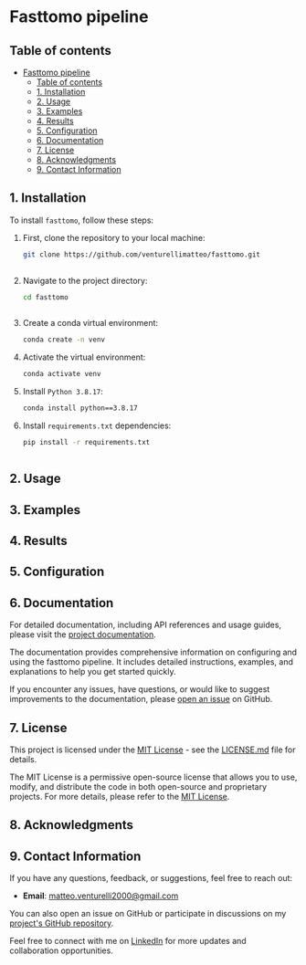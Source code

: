 # Fasttomo pipeline
<!-- Start with a clear and concise title that reflects the purpose of your project. Follow it with a brief description that outlines what your pipeline does. -->

## Table of contents
- [Fasttomo pipeline](#fasttomo-pipeline)
  - [Table of contents](#table-of-contents)
  - [1. Installation](#1-installation)
  - [2. Usage](#2-usage)
  - [3. Examples](#3-examples)
  - [4. Results](#4-results)
  - [5. Configuration](#5-configuration)
  - [6. Documentation](#6-documentation)
  - [7. License](#7-license)
  - [8. Acknowledgments](#8-acknowledgments)
  - [9. Contact Information](#9-contact-information)

## 1. Installation
<!-- Provide detailed instructions on how to install your pipeline. Include any dependencies and system requirements. You might also want to include installation commands for easy setup. -->
To install `fasttomo`, follow these steps:

1. First, clone the repository to your local machine:

   ```bash
   git clone https://github.com/venturellimatteo/fasttomo.git
  
2. Navigate to the project directory:
   
   ```bash
   cd fasttomo
  
3. Create a conda virtual environment:
   
   ```bash
   conda create -n venv
   
4. Activate the virtual environment:
   
   ```bash
   conda activate venv

5. Install `Python 3.8.17`:
   
   ```bash
   conda install python==3.8.17

6. Install `requirements.txt` dependencies:
   
   ```bash
   pip install -r requirements.txt



## 2. Usage
<!-- Clearly explain how to use your pipeline. Include examples and command-line syntax if applicable. If there are configuration files, provide information on how to customize them. -->

## 3. Examples
<!-- Include examples of how to use your pipeline with sample inputs. This helps users understand the expected input format and see the output. -->

## 4. Results
<!-- If your pipeline produces visual results, consider including sample outputs or screenshots to showcase the expected outcomes. -->

## 5. Configuration
<!-- Explain any configuration options or settings that users can modify to customize the behavior of the pipeline. -->

## 6. Documentation
For detailed documentation, including API references and usage guides, please visit the [project documentation](https://fasttomo.readthedocs.io).

The documentation provides comprehensive information on configuring and using the fasttomo pipeline. It includes detailed instructions, examples, and explanations to help you get started quickly.

If you encounter any issues, have questions, or would like to suggest improvements to the documentation, please [open an issue](https://github.com/venturellimatteo/fasttomo/issues) on GitHub.


## 7. License
<!-- Specify the license under which your project is released. This is important for users who want to understand how they can use, modify, and distribute your code. -->

This project is licensed under the [MIT License](LICENSE.md) - see the [LICENSE.md](LICENSE.md) file for details.

The MIT License is a permissive open-source license that allows you to use, modify, and distribute the code in both open-source and proprietary projects. For more details, please refer to the [MIT License](https://opensource.org/licenses/MIT).


## 8. Acknowledgments
<!-- Give credit to any external libraries, tools, or resources that you used in your project. This is a good practice to show appreciation for the work of others. -->

## 9. Contact Information
<!-- Provide a way for users to contact you if they have questions, feedback, or want to collaborate. This could be an email address, a link to your personal website, or a discussion forum. -->
If you have any questions, feedback, or suggestions, feel free to reach out:

- **Email**: matteo.venturelli2000@gmail.com

You can also open an issue on GitHub or participate in discussions on my [project's GitHub repository](https://github.com/VenturelliMatteo/MasterThesis).

Feel free to connect with me on [LinkedIn](https://www.linkedin.com/in/matteo-venturelli/) for more updates and collaboration opportunities.
